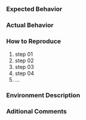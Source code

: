 ### Expected Behavior
<!--- Tell us should happen -->

### Actual Behavior
<!--- Tell us what is happening -->

### How to Reproduce
<!--- Provide a sequence of steps to reproduce the issue you are experiencing, including a code sample if possible -->

1. step 01
2. step 02
3. step 03
4. step 04
5. ...

### Environment Description
<!--- Give details about your environment, such as your platform, version of pytest, pytest-xprocess, python release, etc. --->

### Aditional Comments
<!---  Anything more you have to say --->
